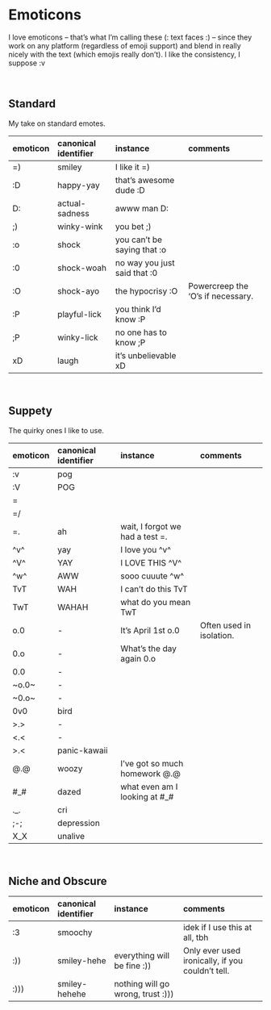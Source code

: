 # Emoticons
<!-- #SQUARK live!
| export = self/emoticons
| desc = A collection of all the emoticons I use!
| style = personal
| index = personal / lists
| shard = #INDEX
-->

I love emoticons – that’s what I’m calling these (: text faces :) – since they work on any platform (regardless of emoji support) and blend in really nicely with the text (which emojis really don’t). I like the consistency, I suppose :v


<br>


## Standard

My take on standard emotes.

| emoticon | canonical identifier | instance | comments |
| :------- | :------------------- | :------- | :------- |
| =) | smiley | I like it =) | | Smiley faces look way nicer with the long `=` eyes than barely-visible `:` dots. Fight me. |
| :D | happy-yay | that’s awesome dude :D | |
| D: | actual-sadness | awww man D: | | THIS IS SO SAD WHY IS IT SO SAD WAHHHHH |
| ;) | winky-wink | you bet ;) | |
| :o | shock | you can’t be saying that :o | |
| :0 | shock-woah | no way you just said that :0 | |
| :O | shock-ayo | the hypocrisy :O | Powercreep the ‘O’s if necessary. |
| :P | playful-lick |  you think I’d know :P | |
| ;P | winky-lick | no one has to know ;P | |
| xD | laugh | it’s unbelievable xD | |


<br>


## Suppety

The quirky ones I like to use.

| emoticon | canonical identifier | instance | comments |
| :------- | :------------------- | :------- | :------- |
| :v    | pog | | |
| :V    | POG | | |
| =|    | | | |
| =/    | | | |
| =.    | ah | wait, I forgot we had a test =. | |
| ^v^   | yay | I love you ^v^ | |
| ^V^   | YAY | I LOVE THIS ^V^ | |
| ^w^   | AWW | sooo cuuute ^w^ | |
| TvT   | WAH | I can’t do this TvT | |
| TwT   | WAHAH | what do you mean TwT | |
| o.0   | - | It’s April 1st o.0 | Often used in isolation. |
| 0.o   | - | What’s the day again 0.o | |  Used for balancing purposes. |
| 0.0   | - | | | Something’s gone really wrong. |
| \~o.0~ | - | | | |
| \~0.o~ | - | | | Rarity. |
| 0v0   | bird | | |
| >.>   | - | | |
| <.<   | - | | |
| >.<   | panic-kawaii | | |
| @.@   | woozy | I’ve got so much homework @.@ | |
| #_#   | dazed | what even am I looking at #_# | |
| ._.   | cri | | |
| ;-;   | depression | | |
| X_X   | unalive | |


<br>


## Niche and Obscure

| emoticon | canonical identifier | instance | comments |
| :------- | :------------------- | :------- | :------- |
| :3   | smoochy | | idek if I use this at all, tbh |
| :))  | smiley-hehe | everything will be fine :)) | Only ever used ironically, if you couldn’t tell. |
| :))) |  smiley-hehehe | nothing will go wrong, trust :))) | | Well, if it’s *3* brackets... |
